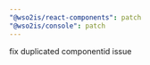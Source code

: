 ```yaml
---
"@wso2is/react-components": patch
"@wso2is/console": patch
---
```


fix duplicated componentid issue
